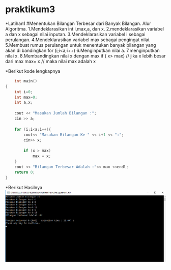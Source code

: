 # praktikum3

*Latihan1 #Menentukan Bilangan Terbesar dari Banyak Bilangan.
Alur Algoritma.
	1.Mendeklarasikan int i,max,a, dan x.
	2.mendeklarasikan variabel a dan x sebagai nilai inputan.
	3.Mendeklarasikan variabel i sebagai perulangan.
	4.Mendeklarasikan variabel max sebagai pengingat nilai.
	5.Membuat rumus perulangan untuk menentukan banyak bilangan yang akan di bandingkan
		for (i;i<a;i++)
	6.Menginputkan nilai a.
	7.menginputkan nilai x.
	8.Membandingkan nilai x dengan max
		if ( x> max) // jika x lebih besar dari max
	    	max= x   // maka nilai max adalah x

*Berikut kode lengkapnya

```c++
	int main()
{
    int i=0;
    int max=0;
    int a,x;

    cout << "Masukan Jumlah Bilangan :";
    cin >> a;

    for (i;i<a;i++){
        cout<< "Masukan Bilangan Ke-" << i+1 << ":";
        cin>> x;

        if (x > max)
            max = x;
    }
    cout << "Bilangan Terbesar Adalah :"<< max <<endl;
    return 0;
}
```

*Berikut Hasilnya
![img](https://raw.githubusercontent.com/aseps12/praktikum3/master/hasil1.png)
